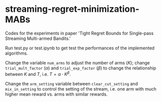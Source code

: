 # streaming-regret-minimization-MABs
Codes for the experiments in paper 'Tight Regret Bounds for Single-pass Streaming Multi-armed Bandits.'

Run test.py or test.ipynb to get test the performances of the implemented algorithms.

Change the variable `num_arms` to adjust the number of arms ($K$); change `trial_mult_factor` ($\alpha$) and `trial_exp_factor` ($\beta$) to change the relationship between $K$ and $T$, i.e. $T=\alpha \cdot K^{\beta}$.

Change the `arm_setting` variable between `clear_cut_setting` and `mix_in_setting` to control the setting of the stream, i.e. one arm with much higher mean reward vs. arms with similar rewards.
